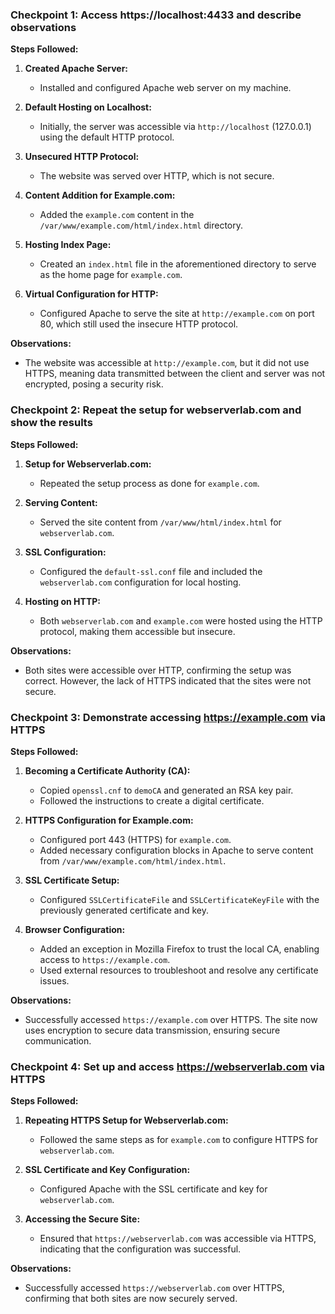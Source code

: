 ### Checkpoint 1: Access https://localhost:4433 and describe observations

**Steps Followed:**

1. **Created Apache Server:**
   - Installed and configured Apache web server on my machine.
   
2. **Default Hosting on Localhost:**
   - Initially, the server was accessible via `http://localhost` (127.0.0.1) using the default HTTP protocol.
   
3. **Unsecured HTTP Protocol:**
   - The website was served over HTTP, which is not secure.

4. **Content Addition for Example.com:**
   - Added the `example.com` content in the `/var/www/example.com/html/index.html` directory.
   
5. **Hosting Index Page:**
   - Created an `index.html` file in the aforementioned directory to serve as the home page for `example.com`.
   
6. **Virtual Configuration for HTTP:**
   - Configured Apache to serve the site at `http://example.com` on port 80, which still used the insecure HTTP protocol.

**Observations:**
- The website was accessible at `http://example.com`, but it did not use HTTPS, meaning data transmitted between the client and server was not encrypted, posing a security risk.

### Checkpoint 2: Repeat the setup for webserverlab.com and show the results

**Steps Followed:**

1. **Setup for Webserverlab.com:**
   - Repeated the setup process as done for `example.com`.
   
2. **Serving Content:**
   - Served the site content from `/var/www/html/index.html` for `webserverlab.com`.
   
3. **SSL Configuration:**
   - Configured the `default-ssl.conf` file and included the `webserverlab.com` configuration for local hosting.
   
4. **Hosting on HTTP:**
   - Both `webserverlab.com` and `example.com` were hosted using the HTTP protocol, making them accessible but insecure.

**Observations:**
- Both sites were accessible over HTTP, confirming the setup was correct. However, the lack of HTTPS indicated that the sites were not secure.

### Checkpoint 3: Demonstrate accessing https://example.com via HTTPS

**Steps Followed:**

1. **Becoming a Certificate Authority (CA):**
   - Copied `openssl.cnf` to `demoCA` and generated an RSA key pair.
   - Followed the instructions to create a digital certificate.

2. **HTTPS Configuration for Example.com:**
   - Configured port 443 (HTTPS) for `example.com`.
   - Added necessary configuration blocks in Apache to serve content from `/var/www/example.com/html/index.html`.

3. **SSL Certificate Setup:**
   - Configured `SSLCertificateFile` and `SSLCertificateKeyFile` with the previously generated certificate and key.

4. **Browser Configuration:**
   - Added an exception in Mozilla Firefox to trust the local CA, enabling access to `https://example.com`.
   - Used external resources to troubleshoot and resolve any certificate issues.

**Observations:**
- Successfully accessed `https://example.com` over HTTPS. The site now uses encryption to secure data transmission, ensuring secure communication.

### Checkpoint 4: Set up and access https://webserverlab.com via HTTPS

**Steps Followed:**

1. **Repeating HTTPS Setup for Webserverlab.com:**
   - Followed the same steps as for `example.com` to configure HTTPS for `webserverlab.com`.

2. **SSL Certificate and Key Configuration:**
   - Configured Apache with the SSL certificate and key for `webserverlab.com`.

3. **Accessing the Secure Site:**
   - Ensured that `https://webserverlab.com` was accessible via HTTPS, indicating that the configuration was successful.

**Observations:**
- Successfully accessed `https://webserverlab.com` over HTTPS, confirming that both sites are now securely served.
